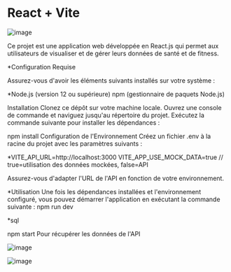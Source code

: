 # React + Vite

![image](https://github.com/sarahvar/p12-sportsee/assets/100738177/02681c77-bba7-4db4-9a94-3fd9540ac97d)


Ce projet est une application web développée en React.js qui permet aux utilisateurs de visualiser et de gérer leurs données de santé et de fitness.

*Configuration Requise

Assurez-vous d'avoir les éléments suivants installés sur votre système :

*Node.js (version 12 ou supérieure)
npm (gestionnaire de paquets Node.js)

Installation
Clonez ce dépôt sur votre machine locale.
Ouvrez une console de commande et naviguez jusqu'au répertoire du projet.
Exécutez la commande suivante pour installer les dépendances :

npm install
Configuration de l'Environnement
Créez un fichier .env à la racine du projet avec les paramètres suivants :


*VITE_API_URL=http://localhost:3000
 VITE_APP_USE_MOCK_DATA=true // true=utilisation des données mockées, false=API

Assurez-vous d'adapter l'URL de l'API en fonction de votre environnement.

*Utilisation
Une fois les dépendances installées et l'environnement configuré, vous pouvez démarrer l'application en exécutant la commande suivante :
npm run dev 

*sql

npm start
Pour récupérer les données de l'API 

![image](https://github.com/sarahvar/p12-sportsee/assets/100738177/729bb5d6-3286-4527-aba7-996fa26f189d)


![image](https://github.com/sarahvar/p12-sportsee/assets/100738177/55546722-f422-4784-984b-138c240d37bf)


